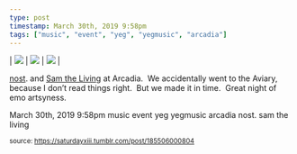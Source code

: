 ```yaml
---
type: post
timestamp: March 30th, 2019 9:58pm
tags: ["music", "event", "yeg", "yegmusic", "arcadia"]
---
```


| <img src="https://saturdayxiii.github.io/media/185506000804_1.gif"/> | <img src="https://saturdayxiii.github.io/media/185506000804_2.jpg"/> | <img src="https://saturdayxiii.github.io/media/185506000804_3.jpg"/> | 

<a href="https://abandcallednost.bandcamp.com" target="_blank">nost</a>. and <a href="https://abandcallednost.bandcamp.com" target="_blank">Sam the Living</a> at Arcadia.  We accidentally went to the Aviary, because I don’t read things right.  But we made it in time.  Great night of emo artsyness.
 
      
      
  <div id="footer">
      <span id="timestamp"> March 30th, 2019 9:58pm </span>
        <span class="tag">music</span>
  <span class="tag">event</span>
  <span class="tag">yeg</span>
  <span class="tag">yegmusic</span>
  <span class="tag">arcadia</span>
  <span class="tag">nost.</span>
  <span class="tag">sam the living</span>
  
  </body>
        </html>
        
<small>source: https://saturdayxiii.tumblr.com/post/185506000804</small>